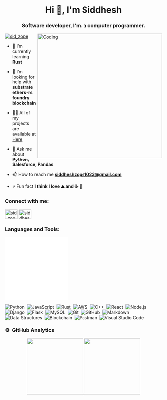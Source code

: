 <!-- ![MasterHead](https://user-images.githubusercontent.com/20864934/112645749-933b4000-8e25-11eb-8fc6-5c57c5e6e1ba.jpg) -->



<h1 align="center">Hi 👋, I'm Siddhesh </h1>
<h3 align="center">Software developer, I'm. a computer programmer.</h3>


<img align="right" alt="Coding" width="400" src="https://r7q6w9z6.rocketcdn.me/career/wp-content/uploads/2021/10/Boy-Working-From-Home.gif">

<!-- Write your comments here <p align="left"> <img src="https://komarev.com/ghpvc/?username=siddheshzz&label=Profile%20views&color=0e75b6&style=flat" alt="siddheshzz" /> </p>-->

<p align="left"> <a href="https://twitter.com/sid_zope" target="blank"><img src="https://img.shields.io/twitter/follow/sid_zope?logo=twitter&style=for-the-badge" alt="sid_zope" /></a> </p>



- 🌱 I’m currently learning **Rust**

- 🤝 I’m looking for help with **substrate ethers-rs foundry blockchain**

- 👨‍💻 All of my projects are available at [Here](https://github.com/siddheshzz?tab=repositories)

- 💬 Ask me about **Python, Salesforce, Pandas**

- 📫 How to reach me **siddheshzope1023@gmail.com**

- ⚡ Fun fact **I think I love ⛰️ and ☕ 🍪**

<h3 align="left">Connect with me:</h3>
<p align="left">
<a href="https://twitter.com/sid_zope" target="blank"><img align="center" src="https://cdn.iconscout.com/icon/free/png-512/free-twitter-241-721979.png?f=webp&w=256" alt="sid_zope" height="30" width="40" /></a>
<a href="https://linkedin.com/in/siddhesh-zope-752321163" target="blank"><img align="center" src="https://raw.githubusercontent.com/rahuldkjain/github-profile-readme-generator/master/src/images/icons/Social/linked-in-alt.svg" alt="siddhesh-zope-752321163" height="30" width="40" /></a>
</p>

<h3 align="left">Languages and Tools:</h3>
<div style="border: 1px solid white ;background-color: #ffffff; width: 200px;
      height: 200px;">
 
</div>

![Python](https://img.shields.io/badge/-Python-05122A?style=flat&logo=python)&nbsp;
![JavaScript](https://img.shields.io/badge/-JavaScript-05122A?style=flat&logo=javascript)&nbsp;
![Rust](https://img.shields.io/badge/-Rust-05122A?style=flat&logo=Rust&logoColor=FFA518)&nbsp;
![AWS](https://img.shields.io/badge/-AWS-05122A?style=flat&logo=AWS&logoColor=FFA518)&nbsp;
![C++](https://img.shields.io/badge/-C++-05122A?style=flat&logo=C%2B%2B&logoColor=00599C)&nbsp;
![React](https://img.shields.io/badge/-React-05122A?style=flat&logo=react)&nbsp;
![Node.js](https://img.shields.io/badge/-Node.js-05122A?style=flat&logo=node.js)&nbsp;
![Django](https://img.shields.io/badge/-Django-05122A?style=flat&logo=django&logoColor=092E20)&nbsp;
![Flask](https://img.shields.io/badge/-Flask-05122A?style=flat&logo=flask)&nbsp;
![MySQL](https://img.shields.io/badge/-MySQL-05122A?style=flat&logo=MySQL&logoColor=FFA518)&nbsp;
![Git](https://img.shields.io/badge/-Git-05122A?style=flat&logo=git)&nbsp;
![GitHub](https://img.shields.io/badge/-GitHub-05122A?style=flat&logo=github)&nbsp;
![Markdown](https://img.shields.io/badge/-Markdown-05122A?style=flat&logo=markdown)&nbsp;
![Data Structures](https://img.shields.io/badge/-DataStructures-05122A?style=flat&logo=DataStructures&logoColor=FFA518)&nbsp;
![Blockchain](https://img.shields.io/badge/-Blockchain-05122A?style=flat&logo=Blockchain&logoColor=FFA518)&nbsp;
![Postman](https://img.shields.io/badge/-Postman-05122A?style=flat&logo=Postman&logoColor=FFA518)&nbsp;
![Visual Studio Code](https://img.shields.io/badge/-Visual%20Studio%20Code-05122A?style=flat&logo=visual-studio-code&logoColor=007ACC)&nbsp;



### ⚙️ &nbsp;GitHub Analytics


<p align="center">
<a href="https://github.com/siddheshzz">
      <img height="180em" src="https://github-readme-stats-eight-theta.vercel.app/api/top-langs/?username=siddheshzz&langs_count=8&layout=compact&hide=move,javascript,html,css&title_color=ffab91&text_color=80cbc4&bg_color=263238&border_radius=10" />
  <img height="180em" src="https://github-readme-stats-eight-theta.vercel.app/api?username=siddheshzz&show_icons=true&theme=vue-dark&include_all_commits=true&count_private=true" />
<!--   <img height="180em" src="https://github-readme-stats-eight-theta.vercel.app/api/top-langs/?username=siddheshzz&layout=compact&exclude_lang=javascript+css+html+r&theme=vue-dark" /> -->
</a>
</p>

